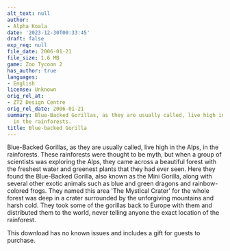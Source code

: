 ```yaml
---
alt_text: null
author:
- Alpha Koala
date: '2023-12-30T00:33:45'
draft: false
exp_req: null
file_date: 2006-01-21
file_size: 1.6 MB
game: Zoo Tycoon 2
has_author: true
languages:
- English
license: Unknown
orig_rel_at:
- ZT2 Design Centre
orig_rel_date: 2006-01-21
summary: Blue-Backed Gorillas, as they are usually called, live high in the Alps,
  in the rainforests.
title: Blue-backed Gorilla
---
```

Blue-Backed Gorillas, as they are usually called, live high in the Alps, in the rainforests. These rainforests were thought to be myth, but when a group of scientists was exploring the Alps, they came across a beautiful forest with the freshest water and greenest plants that they had ever seen. Here they found the Blue-Backed Gorilla, also known as the Mini Gorilla, along with several other exotic animals such as blue and green dragons and rainbow-colored frogs. They named this area 'The Mystical Crater' for the whole forest was deep in a crater surrounded by the unforgiving mountains and harsh cold. They took some of the gorillas back to Europe with them and distributed them to the world, never telling anyone the exact location of the rainforest.

This download has no known issues and includes a gift for guests to purchase.